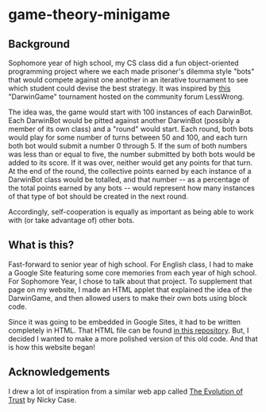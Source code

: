 # game-theory-minigame
## Background
Sophomore year of high school, my CS class did a fun object-oriented programming project where we each made prisoner's dilemma style "bots" that would compete against one another in an iterative tournament to see which student could devise the best strategy. It was inspired by [this](https://www.lesswrong.com/s/GcZCMu7ZYHpJCh5bx) "DarwinGame" tournament hosted on the community forum LessWrong.

The idea was, the game would start with 100 instances of each DarwinBot. Each DarwinBot would be pitted against another DarwinBot (possibly a member of its own class) and a "round" would start. Each round, both bots would play for some number of turns between 50 and 100, and each turn both bot would submit a number 0 through 5. If the sum of both numbers was less than or equal to five, the number submitted by both bots would be added to its score. If it was over, neither would get any points for that turn. At the end of the round, the collective points earned by each instance of a DarwinBot class would be totalled, and that number -- as a percentage of the total points earned by any bots -- would represent how many instances of that type of bot should be created in the next round.

Accordingly, self-cooperation is equally as important as being able to work with (or take advantage of) other bots.

## What is this?
Fast-forward to senior year of high school. For English class, I had to make a Google Site featuring some core memories from each year of high school. For Sophomore Year, I chose to talk about that project. To supplement that page on my website, I made an HTML applet that explained the idea of the DarwinGame, and then allowed users to make their own bots using block code.

Since it was going to be embedded in Google Sites, it had to be written completely in HTML. That HTML file can be found [in this repository](old.html). But, I decided I wanted to make a more polished version of this old code. And that is how this website began!

## Acknowledgements
I drew a lot of inspiration from a similar web app called [The Evolution of Trust](https://ncase.me/trust/) by Nicky Case.
